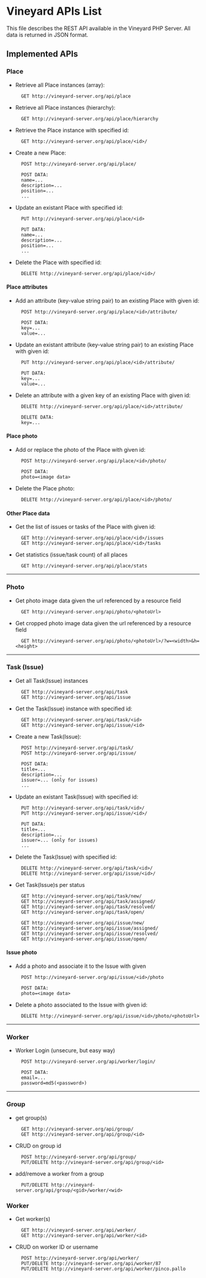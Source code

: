 
Vineyard APIs List
=============

This file describes the REST API available in the Vineyard PHP Server.
All data is returned in JSON format.

Implemented APIs
-----------

### Place

* Retrieve all Place instances (array):

        GET http://vineyard-server.org/api/place

* Retrieve all Place instances (hierarchy):

        GET http://vineyard-server.org/api/place/hierarchy

* Retrieve the Place instance with specified id:

        GET http://vineyard-server.org/api/place/<id>/

* Create a new Place:

        POST http://vineyard-server.org/api/place/

        POST DATA:
        name=...
        description=...
        position=...
        ...

* Update an existant Place with specified id:

        PUT http://vineyard-server.org/api/place/<id>

        PUT DATA:
        name=...
        description=...
        position=...
        ...

* Delete the Place with specified id:

        DELETE http://vineyard-server.org/api/place/<id>/

#### Place attributes

* Add an attribute (key-value string pair) to an existing Place with given id:

        POST http://vineyard-server.org/api/place/<id>/attribute/

        POST DATA:
        key=...
        value=...

* Update an existant attribute (key-value string pair) to an existing Place with given id:

        PUT http://vineyard-server.org/api/place/<id>/attribute/

        PUT DATA:
        key=...
        value=...

* Delete an attribute with a given key of an existing Place with given id:

        DELETE http://vineyard-server.org/api/place/<id>/attribute/

        DELETE DATA:
        key=...

#### Place photo

* Add or replace the photo of the Place with given id:

        POST http://vineyard-server.org/api/place/<id>/photo/

        POST DATA:
        photo=<image data>

* Delete the Place photo:

        DELETE http://vineyard-server.org/api/place/<id>/photo/

#### Other Place data

* Get the list of issues or tasks of the Place with given id:

        GET http://vineyard-server.org/api/place/<id>/issues
        GET http://vineyard-server.org/api/place/<id>/tasks

* Get statistics (issue/task count) of all places

        GET http://vineyard-server.org/api/place/stats

---

### Photo

* Get photo image data given the url referenced by a resource field

        GET http://vineyard-server.org/api/photo/<photoUrl>

* Get cropped photo image data given the url referenced by a resource field

        GET http://vineyard-server.org/api/photo/<photoUrl>/?w=<width>&h=<height>

---

### Task (Issue)

* Get all Task(Issue) instances

        GET http://vineyard-server.org/api/task
        GET http://vineyard-server.org/api/issue

* Get the Task(Issue) instance with specified id:

        GET http://vineyard-server.org/api/task/<id>
        GET http://vineyard-server.org/api/issue/<id>


* Create a new Task(Issue):

        POST http://vineyard-server.org/api/task/
        POST http://vineyard-server.org/api/issue/

        POST DATA:
        title=...
        description=...
        issuer=... (only for issues)
        ...

* Update an existant Task(Issue) with specified id:

		PUT	http://vineyard-server.org/api/task/<id>/
        PUT	http://vineyard-server.org/api/issue/<id>/

        PUT DATA:
        title=...
        description=...
        issuer=... (only for issues)
        ...

* Delete the Task(Issue) with specified id:

        DELETE http://vineyard-server.org/api/task/<id>/
        DELETE http://vineyard-server.org/api/issue/<id>/


* Get Task(Issue)s per status

        GET http://vineyard-server.org/api/task/new/
        GET http://vineyard-server.org/api/task/assigned/
        GET http://vineyard-server.org/api/task/resolved/
        GET http://vineyard-server.org/api/task/open/

        GET http://vineyard-server.org/api/issue/new/
        GET http://vineyard-server.org/api/issue/assigned/
        GET http://vineyard-server.org/api/issue/resolved/
        GET http://vineyard-server.org/api/issue/open/

#### Issue photo

* Add a photo and associate it to the Issue with given <id>

        POST http://vineyard-server.org/api/issue/<id>/photo

        POST DATA:
        photo=<image data>

* Delete a photo associated to the Issue with given id:

        DELETE http://vineyard-server.org/api/issue/<id>/photo/<photoUrl>

---

### Worker

* Worker Login (unsecure, but easy way)

        POST http://vineyard-server.org/api/worker/login/

        POST DATA:
        email=...
        password=md5(<password>)

---

### Group

* get group(s)

        GET http://vineyard-server.org/api/group/
        GET http://vineyard-server.org/api/group/<id>

* CRUD on group id

        POST http://vineyard-server.org/api/group/
        PUT/DELETE http://vineyard-server.org/api/group/<id>

* add/remove a worker from a group

        PUT/DELETE http://vineyard-server.org/api/group/<gid>/worker/<wid>

### Worker

* Get worker(s)

        GET http://vineyard-server.org/api/worker/
        GET http://vineyard-server.org/api/worker/<id>

* CRUD on worker ID or username

        POST http://vineyard-server.org/api/worker/
        PUT/DELETE http://vineyard-server.org/api/worker/87
        PUT/DELETE http://vineyard-server.org/api/worker/pinco.pallo

